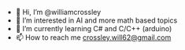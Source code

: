 - 👋 Hi, I’m @williamcrossley
- 👀 I’m interested in AI and more math based topics
- 🌱 I’m currently learning C# and C/C++ (arduino)
- 📫 How to reach me crossley.will62@gmail.com

<!---
williamcrossley/williamcrossley is a ✨ special ✨ repository because its `README.md` (this file) appears on your GitHub profile.
You can click the Preview link to take a look at your changes.
--->

